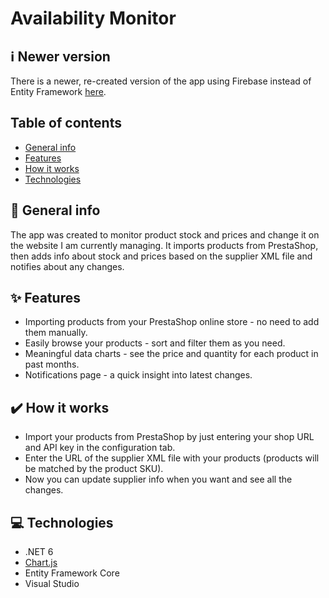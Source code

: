 # Availability Monitor

## ℹ️ Newer version
There is a newer, re-created version of the app using Firebase instead of Entity Framework [here](https://github.com/igorkubacki/AvailabilityMonitor-Firebase).

## Table of contents
* [General info](#-general-info)
* [Features](#-features)
* [How it works](#%EF%B8%8F-how-it-works)
* [Technologies](#-technologies)

## 📄 General info
The app was created to monitor product stock and prices and change it on the website I am currently managing. It imports products from 
PrestaShop, then adds info about stock and prices based on the supplier XML file and notifies about any changes.

## ✨ Features

* Importing products from your PrestaShop online store - no need to add them manually.
* Easily browse your products - sort and filter them as you need.
* Meaningful data charts - see the price and quantity for each product in past months.
* Notifications page - a quick insight into latest changes.


## ✔️ How it works

* Import your products from PrestaShop by just entering your shop URL and API key in the configuration tab.
* Enter the URL of the supplier XML file with your products (products will be matched by the product SKU).
* Now you can update supplier info when you want and see all the changes.


## 💻 Technologies

* .NET 6
* [Chart.js](https://www.chartjs.org/)
* Entity Framework Core
* Visual Studio
